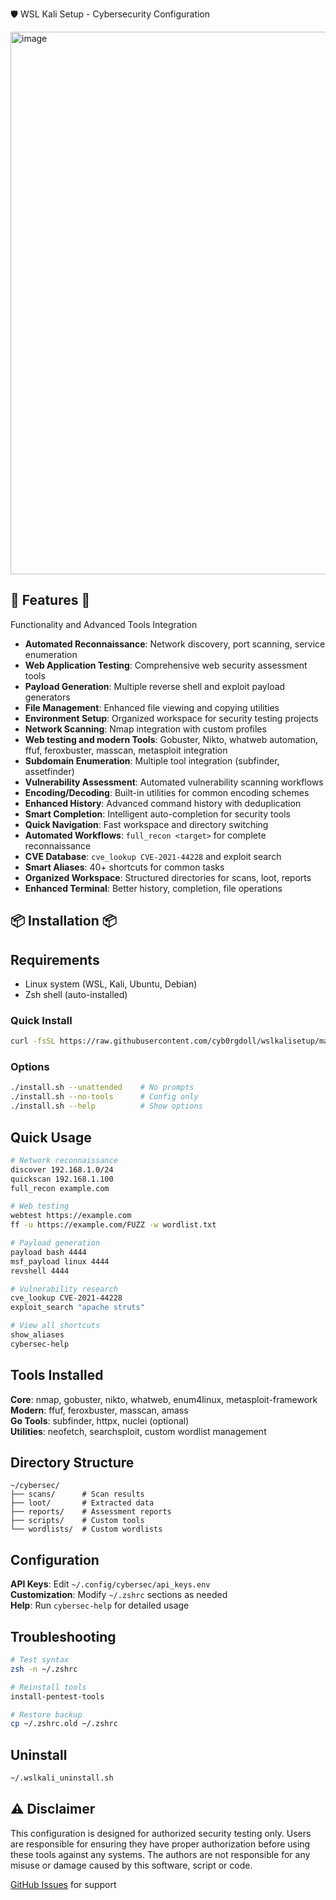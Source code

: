 🛡️ WSL Kali Setup - Cybersecurity Configuration 

<img width="781" height="868" alt="image" src="https://github.com/user-attachments/assets/b96fbd7d-c42b-4477-acd4-c1032546f75a" />



## 🚀 Features 🚀
Functionality and Advanced Tools Integration
- **Automated Reconnaissance**: Network discovery, port scanning, service enumeration
- **Web Application Testing**: Comprehensive web security assessment tools
- **Payload Generation**: Multiple reverse shell and exploit payload generators
- **File Management**: Enhanced file viewing and copying utilities
- **Environment Setup**: Organized workspace for security testing projects
- **Network Scanning**: Nmap integration with custom profiles
- **Web testing and modern Tools**: Gobuster, Nikto, whatweb automation, ffuf, feroxbuster, masscan, metasploit integration
- **Subdomain Enumeration**: Multiple tool integration (subfinder, assetfinder)
- **Vulnerability Assessment**: Automated vulnerability scanning workflows
- **Encoding/Decoding**: Built-in utilities for common encoding schemes
- **Enhanced History**: Advanced command history with deduplication
- **Smart Completion**: Intelligent auto-completion for security tools
- **Quick Navigation**: Fast workspace and directory switching
- **Automated Workflows**: `full_recon <target>` for complete reconnaissance
- **CVE Database**: `cve_lookup CVE-2021-44228` and exploit search
- **Smart Aliases**: 40+ shortcuts for common tasks
- **Organized Workspace**: Structured directories for scans, loot, reports
- **Enhanced Terminal**: Better history, completion, file operations

## 📦 Installation 📦

## Requirements
- Linux system (WSL, Kali, Ubuntu, Debian)
- Zsh shell (auto-installed)

### Quick Install
```bash
curl -fsSL https://raw.githubusercontent.com/cyb0rgdoll/wslkalisetup/main/install.sh | bash
```

### Options
```bash
./install.sh --unattended    # No prompts
./install.sh --no-tools      # Config only
./install.sh --help          # Show options
```

## Quick Usage

```bash
# Network reconnaissance
discover 192.168.1.0/24
quickscan 192.168.1.100
full_recon example.com

# Web testing
webtest https://example.com
ff -u https://example.com/FUZZ -w wordlist.txt

# Payload generation
payload bash 4444
msf_payload linux 4444
revshell 4444

# Vulnerability research
cve_lookup CVE-2021-44228
exploit_search "apache struts"

# View all shortcuts
show_aliases
cybersec-help
```

## Tools Installed

**Core**: nmap, gobuster, nikto, whatweb, enum4linux, metasploit-framework  
**Modern**: ffuf, feroxbuster, masscan, amass  
**Go Tools**: subfinder, httpx, nuclei (optional)  
**Utilities**: neofetch, searchsploit, custom wordlist management

## Directory Structure

```
~/cybersec/
├── scans/      # Scan results
├── loot/       # Extracted data
├── reports/    # Assessment reports
├── scripts/    # Custom tools
└── wordlists/  # Custom wordlists
```

## Configuration

**API Keys**: Edit `~/.config/cybersec/api_keys.env`  
**Customization**: Modify `~/.zshrc` sections as needed  
**Help**: Run `cybersec-help` for detailed usage

## Troubleshooting

```bash
# Test syntax
zsh -n ~/.zshrc

# Reinstall tools
install-pentest-tools

# Restore backup
cp ~/.zshrc.old ~/.zshrc
```

## Uninstall

```bash
~/.wslkali_uninstall.sh
```

## ⚠️ Disclaimer

This configuration is designed for authorized security testing only. Users are responsible for ensuring they have proper authorization before using these tools against any systems. The authors are not responsible for any misuse or damage caused by this software, script or code.

 [GitHub Issues](https://github.com/cyb0rgdoll/wslkalisetup/issues) for support
